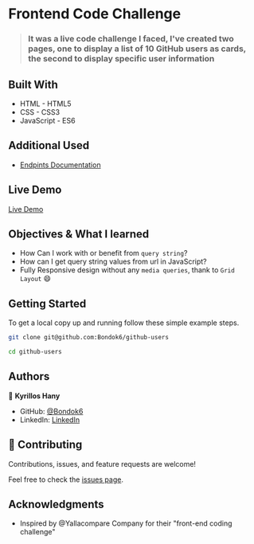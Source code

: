 # Frontend Code Challenge

> ### It was a live code challenge I faced, I've created two pages, one to display a list of 10 GitHub users as cards, the second to display specific user information 


## Built With

- HTML - HTML5
- CSS - CSS3
- JavaScript - ES6

## Additional Used

- [Endpints Documentation](https://docs.github.com/en/rest/users/users#list-users) 

## Live Demo

[Live Demo](https://github-users-navy.vercel.app/)

## Objectives & What I learned

- How Can I work with or benefit from `query string`?
- How can I get query string values from url in JavaScript?
- Fully Responsive design without any `media queries`, thank to `Grid Layout` 😄 


## Getting Started

To get a local copy up and running follow these simple example steps.

```bash
git clone git@github.com:Bondok6/github-users
```

```bash
cd github-users
```

## Authors

👤 **Kyrillos Hany**

- GitHub: [@Bondok6](https://github.com/Bondok6)
- LinkedIn: [LinkedIn](https://linkedin.com/in/linkedinhandle)

## 🤝 Contributing

Contributions, issues, and feature requests are welcome!

Feel free to check the [issues page](../../issues/).

## Acknowledgments

- Inspired by @Yallacompare Company for their "front-end coding challenge"
